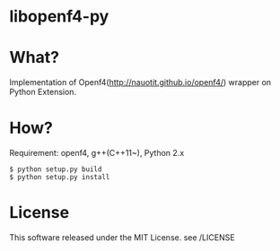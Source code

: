 libopenf4-py
===================

# What?
Implementation of Openf4(http://nauotit.github.io/openf4/) wrapper on Python Extension.

# How?
Requirement: openf4, g++(C++11~), Python 2.x

```
$ python setup.py build
$ python setup.py install
```

# License
This software released under the MIT License.
see /LICENSE
